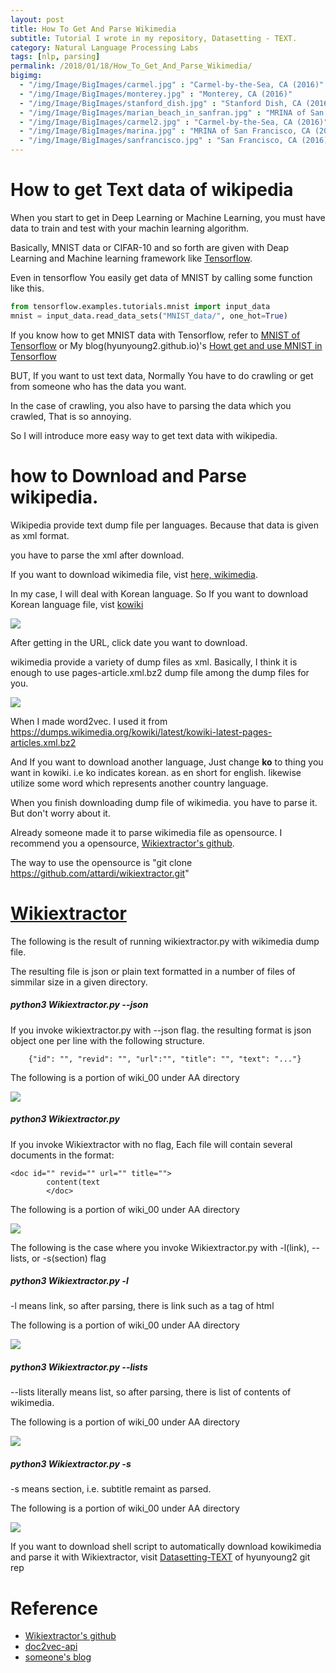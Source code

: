 ```yaml
---
layout: post
title: How To Get And Parse Wikimedia
subtitle: Tutorial I wrote in my repository, Datasetting - TEXT.
category: Natural Language Processing Labs
tags: [nlp, parsing]
permalink: /2018/01/18/How_To_Get_And_Parse_Wikimedia/
bigimg: 
  - "/img/Image/BigImages/carmel.jpg" : "Carmel-by-the-Sea, CA (2016)"
  - "/img/Image/BigImages/monterey.jpg" : "Monterey, CA (2016)"
  - "/img/Image/BigImages/stanford_dish.jpg" : "Stanford Dish, CA (2016)"
  - "/img/Image/BigImages/marian_beach_in_sanfran.jpg" : "MRINA of San Francisco, CA (2016)"
  - "/img/Image/BigImages/carmel2.jpg" : "Carmel-by-the-Sea, CA (2016)"
  - "/img/Image/BigImages/marina.jpg" : "MRINA of San Francisco, CA (2016)"
  - "/img/Image/BigImages/sanfrancisco.jpg" : "San Francisco, CA (2016)"
---
```


<!-- from https://github.com/hyunyoung2/hyunyoung2_Machine_Learning/blob/master/Tutorial/Tensorflow/02.DataSetting/TEXT/Wikimedia_Extractor.ipynb -->

# How to get Text data of wikipedia

When you start to get in Deep Learning or Machine Learning, you must have data to train and test with your machin learning algorithm. 

Basically, MNIST data or CIFAR-10 and so forth are given with Deap Learning and Machine learning framework like [Tensorflow](https://www.tensorflow.org/).

Even in tensorflow You easily get data of MNIST by calling some function like this. 

```python
from tensorflow.examples.tutorials.mnist import input_data
mnist = input_data.read_data_sets("MNIST_data/", one_hot=True)
```

If you know how to get MNIST data with Tensorflow, refer to [MNIST of Tensorflow](https://www.tensorflow.org/get_started/mnist/beginners#the_mnist_data) or My blog(hyunyoung2.github.io)'s [Howt get and use MNIST in Tensorflow](https://hyunyoung2.github.io/2018/01/18/How_To_Get_And_Use_MNIST_In_Tensorflow/)

BUT, If you want to ust text data, Normally You have to do crawling or get from someone who has the data you want. 

In the case of crawling, you also have to parsing the data which you crawled, That is so annoying. 

So I will introduce more easy way to get text data with wikipedia. 

# how to Download and Parse wikipedia. 


Wikipedia provide text dump file per languages. Because that data is given as xml format.

you have to parse the xml after download. 

If you want to download wikimedia file, vist [here, wikimedia](https://dumps.wikimedia.org).

In my case, I will deal with Korean language. So If you want to download Korean language file, vist [kowiki](https://dumps.wikimedia.org/kowiki/)

![](https://raw.githubusercontent.com/hyunyoung2/hyunyoung2_Machine_Learning/master/Tutorial/Tensorflow/02.DataSetting/images/TEXT/wikimedia_kowiki.png)

After getting in the URL, click date you want to download. 

wikimedia provide a variety of dump files as xml. Basically, I think it is enough to use pages-article.xml.bz2 dump file among the dump files for you.

![](https://raw.githubusercontent.com/hyunyoung2/hyunyoung2_Machine_Learning/master/Tutorial/Tensorflow/02.DataSetting/images/TEXT/wikimedia_20180101.png)

When I made word2vec. I used it from https://dumps.wikimedia.org/kowiki/latest/kowiki-latest-pages-articles.xml.bz2  

And If you want to download another language, Just change **ko** to thing you want in kowiki. i.e ko indicates korean. as en short for english. likewise utilize some word which represents another country language.

When you finish downloading dump file of wikimedia. you have to parse it. But don't worry about it. 

Already someone made it to parse wikimedia file as opensource. I recommend you a opensource, [Wikiextractor's github](https://github.com/attardi/wikiextractor).

The way to use the opensource is "git clone https://github.com/attardi/wikiextractor.git"


# [Wikiextractor](https://github.com/attardi/wikiextractor)

The following is the result of running wikiextractor.py with wikimedia dump file.

The resulting file is json or plain text formatted in a number of files of simmilar size in a given directory.


##### python3 Wikiextractor.py --json 


If you invoke wikiextractor.py with --json flag. the resulting format is  json object one per line with the following structure.

```
    {"id": "", "revid": "", "url":"", "title": "", "text": "..."}
```

The following is a portion of wiki_00 under AA directory

![](https://raw.githubusercontent.com/hyunyoung2/hyunyoung2_Machine_Learning/master/Tutorial/Tensorflow/02.DataSetting/images/TEXT/wikiextractor_json.png)


##### python3 Wikiextractor.py 

If you invoke Wikiextractor with no flag, Each file will contain several documents in the format:

```
<doc id="" revid="" url="" title="">
        content(text
        </doc>
```

The following is a portion of wiki_00 under AA directory

![](https://github.com/hyunyoung2/hyunyoung2_Machine_Learning/blob/master/Tutorial/Tensorflow/02.DataSetting/images/TEXT/wikiextractor_basic.png)

The following is the case where you invoke Wikiextractor.py with -l(link), --lists, or -s(section) flag

##### python3 Wikiextractor.py  -l

-l means link, so after parsing, there is link such as a tag of html

The following is a portion of wiki_00 under AA directory

![](https://raw.githubusercontent.com/hyunyoung2/hyunyoung2_Machine_Learning/master/Tutorial/Tensorflow/02.DataSetting/images/TEXT/wikiextractor_link.png)

##### python3 Wikiextractor.py  --lists

--lists literally means list, so after parsing, there is list of contents of wikimedia.

The following is a portion of wiki_00 under AA directory

![](https://raw.githubusercontent.com/hyunyoung2/hyunyoung2_Machine_Learning/master/Tutorial/Tensorflow/02.DataSetting/images/TEXT/wikiextractor_lists.png)

##### python3 Wikiextractor.py  -s 

-s means section, i.e. subtitle remaint as parsed. 

The following is a portion of wiki_00 under AA directory

![](https://raw.githubusercontent.com/hyunyoung2/hyunyoung2_Machine_Learning/master/Tutorial/Tensorflow/02.DataSetting/images/TEXT/wikiExtractor_section.png)

If you want to download shell script to automatically download kowikimedia and parse it with Wikiextractor, visit [Datasetting-TEXT](https://github.com/hyunyoung2/hyunyoung2_Machine_Learning/tree/master/Tutorial/Tensorflow/02.DataSetting/TEXT) of hyunyoung2 git rep

# Reference 

 - [Wikiextractor's github](https://github.com/attardi/wikiextractor)
 - [doc2vec-api](https://github.com/roboreport/doc2vec-api/)
 - [someone's blog](http://kugancity.tistory.com/entry/%ED%95%9C%EA%B5%AD%EC%96%B4-%EC%9C%84%ED%82%A4%ED%94%BC%EB%94%94%EC%95%84-%EB%8D%A4%ED%94%84-%EB%8B%A4%EC%9A%B4%EB%A1%9C%EB%93%9C-%EB%B0%9B%EA%B8%B0)
